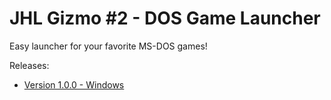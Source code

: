 # JHL Gizmo #2 - DOS Game Launcher
Easy launcher for your favorite MS-DOS games!



Releases:
* [Version 1.0.0 - Windows](https://github.com/JH-Laboratory/jhlabs/releases/tag/DOsGameLauncher)